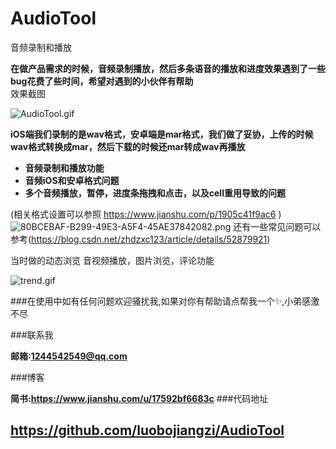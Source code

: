 # AudioTool
音频录制和播放

**在做产品需求的时候，音频录制播放，然后多条语音的播放和进度效果遇到了一些bug花费了些时间，希望对遇到的小伙伴有帮助**
<br/>效果截图<br/>

![AudioTool.gif](https://upload-images.jianshu.io/upload_images/1741974-3c140048fee9a9e6.gif?imageMogr2/auto-orient/strip)

**iOS端我们录制的是wav格式，安卓端是mar格式，我们做了妥协，上传的时候wav格式转换成mar，然后下载的时候还mar转成wav再播放**
* **音频录制和播放功能**
* **音频iOS和安卓格式问题**
* **多个音频播放，暂停，进度条拖拽和点击，以及cell重用导致的问题**


(相关格式设置可以参照 https://www.jianshu.com/p/1905c41f9ac6 )
![80BCEBAF-B299-49E3-A5F4-45AE37842082.png](https://upload-images.jianshu.io/upload_images/1741974-4ef9038b6c3f0cb8.png?imageMogr2/auto-orient/strip%7CimageView2/2/w/1240)
还有一些常见问题可以参考(https://blog.csdn.net/zhdzxc123/article/details/52879921)

当时做的动态浏览 音视频播放，图片浏览，评论功能

![trend.gif](https://upload-images.jianshu.io/upload_images/1741974-77c76698ca3b5e0d.gif?imageMogr2/auto-orient/strip)

###在使用中如有任何问题欢迎骚扰我,如果对你有帮助请点帮我一个✨,小弟感激不尽

###联系我

**邮箱:1244542549@qq.com**

###博客

**简书:https://www.jianshu.com/u/17592bf6683c**
###代码地址

**https://github.com/luobojiangzi/AudioTool**
---
